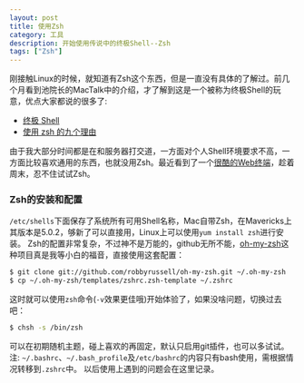 ```yaml
---
layout: post
title: 使用Zsh
category: 工具
description: 开始使用传说中的终极Shell--Zsh
tags: ["Zsh"]
---
```


刚接触Linux的时候，就知道有Zsh这个东西，但是一直没有具体的了解过。前几个月看到池院长的MacTalk中的介绍，才了解到这是一个被称为终极Shell的玩意，优点大家都说的很多了:

* [终极 Shell][1]
* [使用 zsh 的九个理由][2]

由于我大部分时间都是在和服务器打交道，一方面对个人Shell环境要求不高，一方面比较喜欢通用的东西，也就没用Zsh。最近看到了一个[很酷的Web终端][3]，趁着周末，忍不住试试Zsh。

### Zsh的安装和配置
`/etc/shells`下面保存了系统所有可用Shell名称，Mac自带Zsh，在Mavericks上其版本是5.0.2，够新了可以直接用，Linux上可以使用`yum install zsh`进行安装。
Zsh的配置非常复杂，不过神不是万能的，github无所不能，[oh-my-zsh][4]这种项目真是我等小白的福音，直接使用这套配置：

```sh
$ git clone git://github.com/robbyrussell/oh-my-zsh.git ~/.oh-my-zsh
$ cp ~/.oh-my-zsh/templates/zshrc.zsh-template ~/.zshrc
```

这时就可以使用`zsh`命令(`-v`效果更佳哦)开始体验了，如果没啥问题，切换过去吧：

```sh
$ chsh -s /bin/zsh
```

可以在初期随机主题，碰上喜欢的再固定，默认只启用git插件，也可以多试试。
注: `~/.bashrc`、`~/.bash_profile`及`/etc/bashrc`的内容只有bash使用，需根据情况转移到`.zshrc`中。
以后使用上遇到的问题会在这里记录。

[1]: http://macshuo.com/?p=676
[2]: http://lostjs.com/2012/09/27/zsh/
[3]: http://paradoxxxzero.github.io/2014/02/28/butterfly.html
[4]: https://github.com/robbyrussell/oh-my-zsh
